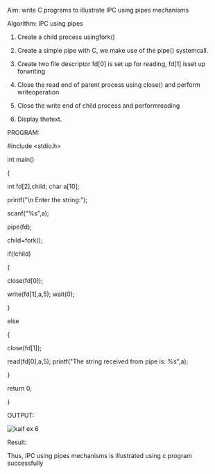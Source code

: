 Aim: write C programs to illustrate IPC using pipes mechanisms

Algorithm:  IPC using pipes

1. Create a child process usingfork()

2. Create a simple pipe with C, we make use of the pipe() systemcall.

3. Create two file descriptor fd[0] is set up for reading, fd[1] isset up forwriting

4. Close the read end of parent process using close() and perform writeoperation


5. Close the write end of child process and performreading

6. Display thetext.

PROGRAM:

#include <stdio.h>

int main()

{

int fd[2],child; char a[10];

printf("\n Enter the string:");

scanf("%s",a);

pipe(fd);

child=fork();

if(!child)

{

close(fd[0]);

write(fd[1],a,5); wait(0);

}

else

{

close(fd[1]);

read(fd[0],a,5);
printf("The string received from pipe is: %s",a);

}

return 0;

}

OUTPUT:

![kaif ex 6](https://github.com/kaifjr/OS-EX.6-IMPLEMENTATION-OF-INTER-PROCESS-COMMUNICATION-USING-PIPE/assets/147469730/2dd1b340-3825-4e66-949d-489abe13478a)


Result: 

Thus, IPC using pipes mechanisms is illustrated using c program successfully
